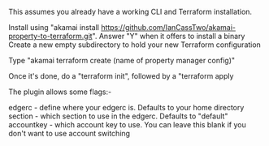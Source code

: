 This assumes you already have a working CLI and Terraform installation.

 
Install using "akamai install https://github.com/IanCassTwo/akamai-property-to-terraform.git". Answer "Y" when it offers to install a binary
Create a new empty subdirectory to hold your new Terraform configuration

Type "akamai terraform create (name of property manager config)"

Once it's done, do a "terraform init", followed by a "terraform apply

The plugin allows some flags:-

edgerc - define where your edgerc is. Defaults to your home directory
section - which section to use in the edgerc. Defaults to "default"
accountkey - which account key to use. You can leave this blank if you don't want to use account switching
